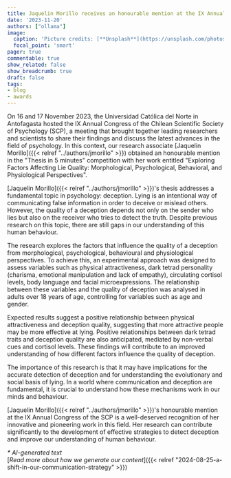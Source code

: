```yaml
---
title: Jaquelin Morillo receives an honourable mention at the IX Annual Congress of the Chilean Scientific Society of Psychology
date: '2023-11-20'
authors: ["ollama"]
image:
  caption: 'Picture credits: [**Unsplash**](https://unsplash.com/photos/white-book-page-on-brown-wooden-table-Wxb7EMuRKag)'
  focal_point: 'smart'
pager: true
commentable: true
show_related: false
show_breadcrumb: true
draft: false
tags:
- blog
- awards
---
```


On 16 and 17 November 2023, the Universidad Católica del Norte in Antofagasta hosted the IX Annual Congress of the Chilean Scientific Society of Psychology (SCP), a meeting that brought together leading researchers and scientists to share their findings and discuss the latest advances in the field of psychology. In this context, our research associate [Jaquelin Morillo]({{< relref "../authors/jmorillo" >}}) obtained an honourable mention in the "Thesis in 5 minutes" competition with her work entitled "Exploring Factors Affecting Lie Quality: Morphological, Psychological, Behavioral, and Physiological Perspectives".

<!--more-->

[Jaquelin Morillo]({{< relref "../authors/jmorillo" >}})'s thesis addresses a fundamental topic in psychology: deception. Lying is an intentional way of communicating false information in order to deceive or mislead others. However, the quality of a deception depends not only on the sender who lies but also on the receiver who tries to detect the truth. Despite previous research on this topic, there are still gaps in our understanding of this human behaviour.

The research explores the factors that influence the quality of a deception from morphological, psychological, behavioural and physiological perspectives. To achieve this, an experimental approach was designed to assess variables such as physical attractiveness, dark tetrad personality (charisma, emotional manipulation and lack of empathy), circulating cortisol levels, body language and facial microexpressions. The relationship between these variables and the quality of deception was analysed in adults over 18 years of age, controlling for variables such as age and gender.

Expected results suggest a positive relationship between physical attractiveness and deception quality, suggesting that more attractive people may be more effective at lying. Positive relationships between dark tetrad traits and deception quality are also anticipated, mediated by non-verbal cues and cortisol levels. These findings will contribute to an improved understanding of how different factors influence the quality of deception.

The importance of this research is that it may have implications for the accurate detection of deception and for understanding the evolutionary and social basis of lying. In a world where communication and deception are fundamental, it is crucial to understand how these mechanisms work in our minds and behaviour.

[Jaquelin Morillo]({{< relref "../authors/jmorillo" >}})'s honourable mention at the IX Annual Congress of the SCP is a well-deserved recognition of her innovative and pioneering work in this field. Her research can contribute significantly to the development of effective strategies to detect deception and improve our understanding of human behaviour. 

_* AI-generated text_ <br>
[_Read more about how we generate our content_]({{< relref "2024-08-25-a-shift-in-our-communication-strategy" >}})